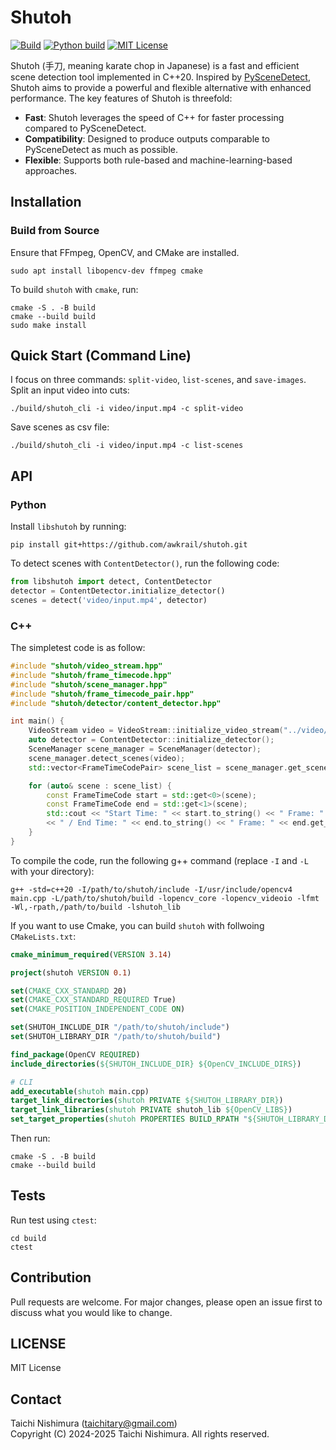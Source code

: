 # Shutoh

[![Build](https://github.com/awkrail/shutoh/actions/workflows/build.yml/badge.svg)](https://github.com/awkrail/shutoh/actions/workflows/build.yml)
[![Python build](https://github.com/awkrail/shutoh/actions/workflows/python-build.yml/badge.svg)](https://github.com/awkrail/shutoh/actions/workflows/python-build.yml)
[![MIT License](http://img.shields.io/badge/license-MIT-blue.svg?style=flat)](LICENSE)

Shutoh (手刀, meaning karate chop in Japanese) is a fast and efficient scene detection tool implemented in C++20.
Inspired by [PySceneDetect](https://github.com/Breakthrough/PySceneDetect), Shutoh aims to provide a powerful and flexible alternative with enhanced performance. The key features of Shutoh is threefold:
- **Fast**: Shutoh leverages the speed of C++ for faster processing compared to PySceneDetect.
- **Compatibility**: Designed to produce outputs comparable to PySceneDetect as much as possible.
- **Flexible**: Supports both rule-based and machine-learning-based approaches.

## Installation

### Build from Source
Ensure that FFmpeg, OpenCV, and CMake are installed.
```
sudo apt install libopencv-dev ffmpeg cmake
```
To build `shutoh` with `cmake`, run:
```shell
cmake -S . -B build
cmake --build build
sudo make install
```

## Quick Start (Command Line)
I focus on three commands: `split-video`, `list-scenes`, and `save-images`.
Split an input video into cuts:
```
./build/shutoh_cli -i video/input.mp4 -c split-video
```
Save scenes as csv file:
```
./build/shutoh_cli -i video/input.mp4 -c list-scenes
```

## API
### Python
Install `libshutoh` by running:
```
pip install git+https://github.com/awkrail/shutoh.git
```
To detect scenes with `ContentDetector()`, run the following code:
```python
from libshutoh import detect, ContentDetector
detector = ContentDetector.initialize_detector()
scenes = detect('video/input.mp4', detector)
```

### C++
The simpletest code is as follow:
```cpp
#include "shutoh/video_stream.hpp"
#include "shutoh/frame_timecode.hpp"
#include "shutoh/scene_manager.hpp"
#include "shutoh/frame_timecode_pair.hpp"
#include "shutoh/detector/content_detector.hpp"

int main() {
    VideoStream video = VideoStream::initialize_video_stream("../video/input.mp4").value();
    auto detector = ContentDetector::initialize_detector();
    SceneManager scene_manager = SceneManager(detector);
    scene_manager.detect_scenes(video);
    std::vector<FrameTimeCodePair> scene_list = scene_manager.get_scene_list().value();

    for (auto& scene : scene_list) {
        const FrameTimeCode start = std::get<0>(scene);
        const FrameTimeCode end = std::get<1>(scene);
        std::cout << "Start Time: " << start.to_string() << " Frame: " << start.get_frame_num()
        << " / End Time: " << end.to_string() << " Frame: " << end.get_frame_num() << std::endl; 
    }
}
```
To compile the code, run the following g++ command (replace `-I` and `-L` with your directory):
```
g++ -std=c++20 -I/path/to/shutoh/include -I/usr/include/opencv4 main.cpp -L/path/to/shutoh/build -lopencv_core -lopencv_videoio -lfmt -Wl,-rpath,/path/to/build -lshutoh_lib
```
If you want to use Cmake, you can build `shutoh` with follwoing `CMakeLists.txt`:
```cmake
cmake_minimum_required(VERSION 3.14)

project(shutoh VERSION 0.1)

set(CMAKE_CXX_STANDARD 20)
set(CMAKE_CXX_STANDARD_REQUIRED True)
set(CMAKE_POSITION_INDEPENDENT_CODE ON)

set(SHUTOH_INCLUDE_DIR "/path/to/shutoh/include")
set(SHUTOH_LIBRARY_DIR "/path/to/shutoh/build")

find_package(OpenCV REQUIRED)
include_directories(${SHUTOH_INCLUDE_DIR} ${OpenCV_INCLUDE_DIRS})

# CLI
add_executable(shutoh main.cpp)
target_link_directories(shutoh PRIVATE ${SHUTOH_LIBRARY_DIR})
target_link_libraries(shutoh PRIVATE shutoh_lib ${OpenCV_LIBS})
set_target_properties(shutoh PROPERTIES BUILD_RPATH "${SHUTOH_LIBRARY_DIR}")
```
Then run:
```shell
cmake -S . -B build
cmake --build build
```

## Tests
Run test using `ctest`:
```shell
cd build
ctest
```

## Contribution
Pull requests are welcome. For major changes, please open an issue first to discuss what you would like to change.

## LICENSE
MIT License

## Contact
Taichi Nishimura ([taichitary@gmail.com](taichitary@gmail.com))  
Copyright (C) 2024-2025 Taichi Nishimura.
All rights reserved.
